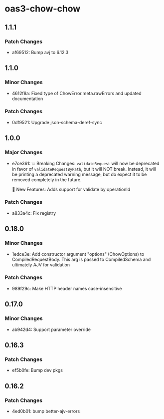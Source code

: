 # oas3-chow-chow

## 1.1.1

### Patch Changes

- af69512: Bump avj to 6.12.3

## 1.1.0

### Minor Changes

- 4612f8a: Fixed type of ChowError.meta.rawErrors and updated documentation

### Patch Changes

- 0df9521: Upgrade json-schema-deref-sync

## 1.0.0

### Major Changes

- e7ce361: 💥 Breaking Changes:
  `validateRequest` will now be deprecated in favor of `validateRequestByPath`, but it will NOT break. Instead, it will be printing a deprecated warning message, but do expect it to be removed completely in the future.

  🎁 New Features:
  Adds support for validate by operationId

### Patch Changes

- a833a4c: Fix registry

## 0.18.0

### Minor Changes

- 1edce3e: Add constructor argument "options" (ChowOptions) to CompiledRequestBody. This arg is passed to CompiledSchema and ultimately AJV for validation

### Patch Changes

- 989f29c: Make HTTP header names case-insensitive

## 0.17.0

### Minor Changes

- ab942d4: Support parameter override

## 0.16.3

### Patch Changes

- ef5b0fe: Bump dev pkgs

## 0.16.2

### Patch Changes

- 4ed0b01: bump better-ajv-errors
